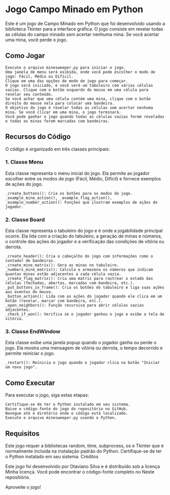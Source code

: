 # Jogo Campo Minado em Python

Este é um jogo de Campo Minado em Python que foi desenvolvido usando a biblioteca Tkinter para a interface gráfica. O jogo consiste em revelar todas as células do campo minado sem acertar nenhuma mina. Se você acertar uma mina, você perde o jogo.
## Como Jogar

    Execute o arquivo minesweeper.py para iniciar o jogo.
    Uma janela de menu será exibida, onde você pode escolher o modo de jogo: Fácil, Médio ou Difícil.
    Clique em uma das opções de modo de jogo para começar.
    O jogo será iniciado, e você verá um tabuleiro com várias células vazias. Clique com o botão esquerdo do mouse em uma célula para revelar seu conteúdo.
    Se você achar que uma célula contém uma mina, clique com o botão direito do mouse nela para colocar uma bandeira.
    O objetivo do jogo é revelar todas as células sem acertar nenhuma mina. Se você clicar em uma mina, o jogo terminará.
    Você pode ganhar o jogo quando todas as células vazias forem reveladas e todas as minas forem marcadas com bandeiras.

## Recursos do Código

O código é organizado em três classes principais:
### 1. Classe Menu

Esta classe representa o menu inicial do jogo. Ela permite ao jogador escolher entre os modos de jogo (Fácil, Médio, Difícil) e fornece exemplos de ações do jogo.

    _create_buttons(): Cria os botões para os modos de jogo.
    _example_mine_action(), _example_flag_action(), _example_number_action(): Funções que ilustram exemplos de ações do jogador.

### 2. Classe Board

Esta classe representa o tabuleiro do jogo e é onde a jogabilidade principal ocorre. Ela lida com a criação do tabuleiro, a geração de minas e números, o controle das ações do jogador e a verificação das condições de vitória ou derrota.

    _create_header(): Cria o cabeçalho do jogo com informações como o contador de bandeiras.
    _create_mine_matrix(): Gera as minas no tabuleiro.
    _numbers_mine_matrix(): Calcula e armazena os números que indicam quantas minas estão adjacentes a cada célula vazia.
    _create_flag_matrix(): Cria uma matriz para rastrear o estado das células (fechadas, abertas, marcadas com bandeira, etc.).
    _put_buttons_in_frame(): Cria os botões do tabuleiro e liga suas ações aos eventos do mouse.
    _button_action(): Lida com as ações do jogador quando ele clica em um botão (revelar, marcar com bandeira, etc.).
    _open_neighbors(): Função recursiva para abrir células vazias adjacentes.
    _check_if_won(): Verifica se o jogador ganhou o jogo e exibe a tela de vitória.

### 3. Classe EndWindow

Esta classe exibe uma janela popup quando o jogador ganha ou perde o jogo. Ela mostra uma mensagem de vitória ou derrota, o tempo decorrido e permite reiniciar o jogo.

    _restart(): Reinicia o jogo quando o jogador clica no botão "Iniciar um novo jogo".

## Como Executar

Para executar o jogo, siga estas etapas:

    Certifique-se de ter o Python instalado em seu sistema.
    Baixe o código-fonte do jogo do repositório no GitHub.
    Navegue até o diretório onde o código está localizado.
    Execute o arquivo minesweeper.py usando o Python.

## Requisitos

Este jogo requer a bibliotecas random, time, subprocess, os e Tkinter que é normalmente incluída na instalação padrão do Python. Certifique-se de ter o Python instalado em seu sistema.
Créditos

Este jogo foi desenvolvido por Otaviano Silva e é distribuído sob a licença Minha licença. Você pode encontrar o código-fonte completo no Neste repositiório.

Aproveite o jogo!
